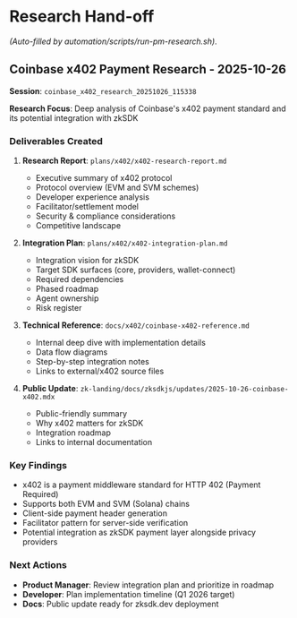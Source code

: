 # Research Hand-off

_(Auto-filled by automation/scripts/run-pm-research.sh)_.

## Coinbase x402 Payment Research - 2025-10-26

**Session**: `coinbase_x402_research_20251026_115338`

**Research Focus**: Deep analysis of Coinbase's x402 payment standard and its potential integration with zkSDK

### Deliverables Created

1. **Research Report**: `plans/x402/x402-research-report.md`
   - Executive summary of x402 protocol
   - Protocol overview (EVM and SVM schemes)
   - Developer experience analysis
   - Facilitator/settlement model
   - Security & compliance considerations
   - Competitive landscape

2. **Integration Plan**: `plans/x402/x402-integration-plan.md`
   - Integration vision for zkSDK
   - Target SDK surfaces (core, providers, wallet-connect)
   - Required dependencies
   - Phased roadmap
   - Agent ownership
   - Risk register

3. **Technical Reference**: `docs/x402/coinbase-x402-reference.md`
   - Internal deep dive with implementation details
   - Data flow diagrams
   - Step-by-step integration notes
   - Links to external/x402 source files

4. **Public Update**: `zk-landing/docs/zksdkjs/updates/2025-10-26-coinbase-x402.mdx`
   - Public-friendly summary
   - Why x402 matters for zkSDK
   - Integration roadmap
   - Links to internal documentation

### Key Findings

- x402 is a payment middleware standard for HTTP 402 (Payment Required)
- Supports both EVM and SVM (Solana) chains
- Client-side payment header generation
- Facilitator pattern for server-side verification
- Potential integration as zkSDK payment layer alongside privacy providers

### Next Actions

- **Product Manager**: Review integration plan and prioritize in roadmap
- **Developer**: Plan implementation timeline (Q1 2026 target)
- **Docs**: Public update ready for zksdk.dev deployment
